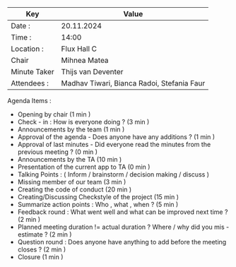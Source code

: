 | Key | Value |
| --- | --- |
| Date : | 20.11.2024 |
| Time : | 14:00 |
| Location : | Flux Hall C |
| Chair | Mihnea Matea |
| Minute Taker | Thijs van Deventer |
| Attendees : | Madhav Tiwari, Bianca Radoi, Stefania Faur |
Agenda Items :
- Opening by chair (1 min )
- Check - in : How is everyone doing ? (3 min )
- Announcements by the team (1 min )
- Approval of the agenda - Does anyone have any additions ? (1 min )
- Approval of last minutes - Did everyone read the minutes from the previous meeting ? (0 min )
- Announcements by the TA (10 min )
- Presentation of the current app to TA (0 min )
- Talking Points : ( Inform / brainstorm / decision making / discuss )
- Missing member of our team (3 min )
- Creating the code of conduct (20 min )
- Creating/Discussing Checkstyle of the project (15 min )
- Summarize action points : Who , what , when ? (5 min )
- Feedback round : What went well and what can be improved next time ? (2 min )
- Planned meeting duration != actual duration ? Where / why did you mis - estimate ? (2 min )
- Question round : Does anyone have anything to add before the meeting closes ? (2 min )
- Closure (1 min )